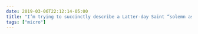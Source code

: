```yaml
---
date: 2019-03-06T22:12:14-05:00
title: "I’m trying to succinctly describe a Latter-day Saint “solemn assembly” in an academic manuscript, and it’s a lot harder than I thought it was going to be."
tags: ["micro"]
---
```

